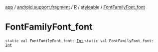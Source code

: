 [app](../../../index.md) / [android.support.fragment](../../index.md) / [R](../index.md) / [styleable](index.md) / [FontFamilyFont_font](.)

# FontFamilyFont_font

`static val FontFamilyFont_font: `[`Int`](https://kotlinlang.org/api/latest/jvm/stdlib/kotlin/-int/index.html)
`static val FontFamilyFont_font: `[`Int`](https://kotlinlang.org/api/latest/jvm/stdlib/kotlin/-int/index.html)